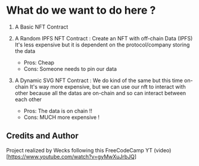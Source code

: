 # What do we want to do here ?
1. A Basic NFT Contract

2. A Random IPFS NFT Contract : Create an NFT with off-chain Data (IPFS)
    It's less expensive but it is dependent on the protocol/company storing the data
    - Pros: Cheap
    - Cons: Someone needs to pin our data

3. A Dynamic SVG NFT Contract : We do kind of the same but this time on-chain
    It's way more expensive, but we can use our nft to interact with other because all the datas are on-chain and so can interact between each other
    - Pros: The data is on chain !!
    - Cons: MUCH more expensive !


## Credits and Author
Project realized by Wecks following this FreeCodeCamp YT (video)[https://www.youtube.com/watch?v=gyMwXuJrbJQ]
